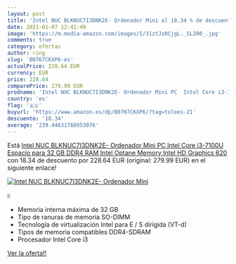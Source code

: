 ```yaml
---
layout: post
title: 'Intel NUC BLKNUC7I3DNK2E- Ordenador Mini al 18.34 % de descuento'
date: 2021-01-07 12:41:49
image: 'https://m.media-amazon.com/images/I/31ztJz0CjgL._SL200_.jpg'
comments: true
category: ofertas
author: ring
slug: 'B0767CKXP6-es'
actualPrice: 228.64 EUR
currency: EUR
price: 228.64
comparePrice: 279.99 EUR
prodname: 'Intel NUC BLKNUC7I3DNK2E- Ordenador Mini PC  Intel Core i3-7100U  Espacio para 32 GB DDR4 RAM  Intel Optane Memory  Intel HD Graphics 620 '
country: 'es'
flag: '🇪🇸'
buyurl: 'https://www.amazon.es/dp/B0767CKXP6/?tag=tolees-21'
descuento: '18.34'
average: '239.44631768953076'
---
```


Está [Intel NUC BLKNUC7I3DNK2E- Ordenador Mini PC  Intel Core i3-7100U  Espacio para 32 GB DDR4 RAM  Intel Optane Memory  Intel HD Graphics 620 ](https://www.amazon.es/dp/B0767CKXP6/?tag=tolees-21) con 18.34 de descuento por 228.64 EUR (original: 279.99 EUR) en el siguiente enlace!

[![Intel NUC BLKNUC7I3DNK2E- Ordenador Mini](https://m.media-amazon.com/images/I/31ztJz0CjgL._SL200_.jpg)](https://www.amazon.es/dp/B0767CKXP6/?tag=tolees-21)

ℹ️:

- Memoria interna máxima de 32 GB
- Tipo de ranuras de memoria SO-DIMM
- Tecnología de virtualización Intel para E / S dirigida (VT-d)
- Tipos de memoria compatibles DDR4-SDRAM
- Procesador Intel Core i3

[Ver la oferta!!](https://www.amazon.es/dp/B0767CKXP6/?tag=tolees-21)
